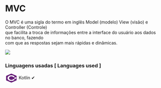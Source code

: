 # MVC

<p>O MVC é uma sigla do termo em inglês Model (modelo) View (visão) e Controller (Controle) </br> 
que facilita a troca de informações entre a interface do usuário aos dados no banco, fazendo</br>
com que as respostas sejam mais rápidas e dinâmicas.</p>
 
 <div align="left">
  <img src="https://coremvc.com.br/wp-content/uploads/2017/08/modelo_mvc_destacada.png" width="450"/>
</div>

### Linguagens usadas [ Languages used ]

<p><img align="center" alt="Carlos-csharp" height="30" width="40" src="https://raw.githubusercontent.com/devicons/devicon/master/icons/csharp/csharp-plain.svg">           Kotlin <!--❤️--> ✔</p>

